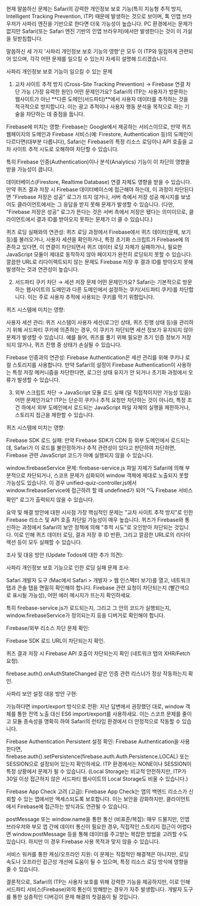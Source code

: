 현재 말씀하신 문제는 Safari의 강력한 개인정보 보호 기능(특히 지능형 추적 방지, Intelligent Tracking Prevention, ITP) 때문에 발생하는 것으로 보이며, 톡 인앱 브라우저가 사파리 엔진을 기반으로 한다면 더욱 가능성이 높습니다. PC 환경에서는 문제가 없지만 Safari(또는 Safari 엔진 기반의 인앱 브라우저)에서만 발생한다는 것이 이 가설을 뒷받침합니다.

말씀하신 세 가지 '사파리 개인정보 보호 기능의 영향'은 모두 이 ITP와 밀접하게 관련되어 있으며, 각각 어떤 문제를 일으킬 수 있는지 자세히 설명해 드리겠습니다.

사파리 개인정보 보호 기능이 일으킬 수 있는 문제
1. 교차 사이트 추적 방지 (Cross-Site Tracking Prevention) → Firebase 연결 차단 가능 (가장 유력한 원인)
어떤 문제인가요?
Safari의 ITP는 사용자가 방문하는 웹사이트가 아닌 **다른 도메인(서드파티)**에서 사용자 데이터를 추적하는 것을 적극적으로 방지합니다. 이는 광고 추적이나 사용자 행동 분석을 목적으로 하는 기술을 차단하는 데 중점을 둡니다.

Firebase에 미치는 영향:
Firebase는 Google에서 제공하는 서비스이므로, 만약 퀴즈 웹페이지의 도메인과 Firebase 서비스(예: Firestore, Authentication 등)의 도메인이 다르다면(대부분 다릅니다), Safari는 Firebase의 특정 리소스 로딩이나 API 호출을 교차 사이트 추적 시도로 오해하여 차단할 수 있습니다.

특히 Firebase 인증(Authentication)이나 분석(Analytics) 기능이 이 차단의 영향을 받을 가능성이 큽니다.

데이터베이스(Firestore, Realtime Database) 연결 자체도 영향을 받을 수 있습니다. 만약 퀴즈 결과 저장 시 Firebase 데이터베이스에 접근해야 하는데, 이 과정이 차단된다면 "Firebase 저장은 성공" 로그가 뜨지 않거나, 서버 측에서 저장 성공 메시지를 보냈어도 클라이언트에서는 그 응답을 받지 못해 문제가 발생할 수 있습니다. (다만, "Firebase 저장은 성공" 로그가 뜬다는 것은 서버 측에서 저장은 됐다는 의미이므로, 클라이언트에서 결과 ID를 받아오지 못하는 문제가 더 클 수 있습니다.)

퀴즈 로딩 실패와의 연관성:
퀴즈 로딩 과정에서 Firebase에서 퀴즈 데이터(문제, 보기 등)를 불러오거나, 사용자 세션을 확인하거나, 특정 초기화 스크립트가 Firebase에 의존하고 있다면, 이 연결이 차단되면서 퀴즈 데이터 로딩 자체가 실패하거나, 필요한 JavaScript 모듈이 제대로 동작하지 않아 페이지가 완전히 로딩되지 못할 수 있습니다. 깔끔한 URL로 리다이렉트되지 않는 문제도 Firebase 저장 후 결과 ID를 받아오지 못해 발생하는 것과 연관성이 높습니다.

2. 서드파티 쿠키 차단 → 세션 저장 문제
어떤 문제인가요?
Safari는 기본적으로 방문하는 웹사이트의 도메인과 다른 도메인에서 설정하는 쿠키(서드파티 쿠키)를 차단합니다. 이는 주로 사용자 추적에 사용되는 쿠키를 막기 위함입니다.

퀴즈 시스템에 미치는 영향:

사용자 세션 관리: 퀴즈 시스템이 사용자 세션(로그인 상태, 퀴즈 진행 상태 등)을 관리하기 위해 서드파티 쿠키에 의존하는 경우, 이 쿠키가 차단되면 세션 정보가 유지되지 않아 문제가 발생할 수 있습니다. 예를 들어, 퀴즈를 풀기 위해 필요한 초기 인증 정보가 저장되지 않거나, 퀴즈 진행 중 상태가 손실될 수 있습니다.

Firebase 인증과의 연관성: Firebase Authentication은 세션 관리를 위해 쿠키나 로컬 스토리지를 사용합니다. 만약 Safari의 설정이 Firebase Authentication이 사용하는 특정 저장 메커니즘을 차단한다면, 로그인 상태 유지가 안 되거나 초기화 과정에서 오류가 발생할 수 있습니다.

3. 외부 스크립트 차단 → JavaScript 모듈 로드 실패 (덜 직접적이지만 가능성 있음)
어떤 문제인가요?
ITP는 단순히 쿠키나 추적 요청만 차단하는 것이 아니라, 특정 조건 하에서 외부 도메인에서 로드되는 JavaScript 파일 자체의 실행을 제한하거나, 스토리지 접근을 제한할 수 있습니다.

퀴즈 시스템에 미치는 영향:

Firebase SDK 로드 실패: 만약 Firebase SDK가 CDN 등 외부 도메인에서 로드되는데, Safari가 이 로드를 불안정하거나 추적 관련성이 있다고 판단하여 차단하면, Firebase 관련 JavaScript 코드가 아예 실행되지 않을 수 있습니다.

window.firebaseService 문제: firebase-service.js 파일 자체가 Safari에 의해 부분적으로 차단되거나, 스코프 문제가 심화되어 window 객체에 제대로 노출되지 못할 가능성도 있습니다. 이 경우 unified-quiz-controller.js에서 window.firebaseService에 접근하려 할 때 undefined가 되어 "🔍 Firebase 서비스 확인" 로그가 출력되지 않을 수 있습니다.

요약 및 해결 방안에 대한 시사점
가장 핵심적인 문제는 "교차 사이트 추적 방지"로 인한 Firebase 리소스 및 API 호출 차단일 가능성이 매우 높습니다. 퀴즈가 Firebase와 통신하는 과정에서 Safari의 보안 정책에 의해 "추적 시도"로 오인받아 차단되는 것입니다. 이로 인해 퀴즈 데이터 로딩, 결과 저장 후 ID 반환, 그리고 깔끔한 URL로의 리다이렉션 등이 모두 실패할 수 있습니다.

조사 및 대응 방안 (Update Todos에 대한 추가 의견):

사파리 개인정보 보호 기능으로 인한 로딩 실패 문제 조사:

Safari 개발자 도구 (Mac에서 Safari > 개발자 > 웹 인스펙터 보기)를 열고, 네트워크 탭과 콘솔 탭을 면밀히 확인해야 합니다. Firebase 관련 요청이 차단되는지 (빨간색으로 표시될 가능성), 어떤 에러 메시지가 뜨는지 확인하세요.

특히 firebase-service.js가 로드되는지, 그리고 그 안의 코드가 실행되는지, window.firebaseService가 정의되는지 등을 디버거로 확인해야 합니다.

Firebase/외부 리소스 차단 문제 확인:

Firebase SDK 로드 URL이 차단되는지 확인.

퀴즈 결과 저장 시 Firebase API 호출이 차단되는지 확인 (네트워크 탭의 XHR/Fetch 요청).

firebase.auth().onAuthStateChanged 같은 인증 관련 리스너가 정상 작동하는지 확인.

사파리 보안 설정 대응 방안 구현:

가능하다면 import/export 방식으로 전환: 지난 답변에서 권장했던 대로, window 객체를 통한 전역 노출 대신 ES6 import/export를 사용하세요. 이는 스코프 문제를 줄이고 모듈 종속성을 명확히 하여 Safari의 런타임 환경에서 더 안정적으로 작동할 수 있습니다.

Firebase Authentication Persistent 설정 확인: Firebase Authentication을 사용한다면, firebase.auth().setPersistence(firebase.auth.Auth.Persistence.LOCAL) 또는 SESSION으로 설정되어 있는지 확인하세요. ITP 환경에서는 NONE이나 SESSION이 특정 상황에서 문제가 될 수 있습니다. (Local Storage는 비교적 안전하지만, ITP가 30일 이상 접근하지 않은 서드파티 웹사이트의 Local Storage도 비울 수 있습니다.)

Firebase App Check 고려 (고급): Firebase App Check는 앱의 백엔드 리소스가 신뢰할 수 있는 앱에서만 액세스되도록 보호합니다. 이는 보안을 강화하지만, 클라이언트에서 Firebase에 접근하는 방식과도 연관될 수 있습니다.

postMessage 또는 window.name을 통한 통신 (비표준/복잡): 매우 드물지만, 인앱 브라우저와 부모 앱 간에 데이터 통신이 필요한 경우, 직접적인 스토리지 접근이 어렵다면 window.postMessage 등을 통해 데이터를 주고받는 복잡한 방법을 고려할 수도 있습니다. 하지만 이 경우 Firebase 사용 목적과 맞지 않을 수 있습니다.

서비스 워커를 통한 캐싱/오프라인 지원: 이 문제는 직접적인 해결책은 아니지만, 로딩 속도나 오프라인 접근성 개선에 도움이 될 수 있으며, 특정 리소스 로딩 방식에 영향을 줄 수 있습니다.

결론적으로, Safari의 ITP는 사용자 보호를 위해 강력한 기능을 제공하지만, 이로 인해 서드파티 서비스(Firebase)와의 통신이 방해받는 경우가 자주 발생합니다. 개발자 도구를 통한 심층적인 디버깅이 문제 해결의 첫걸음이 될 것입니다.